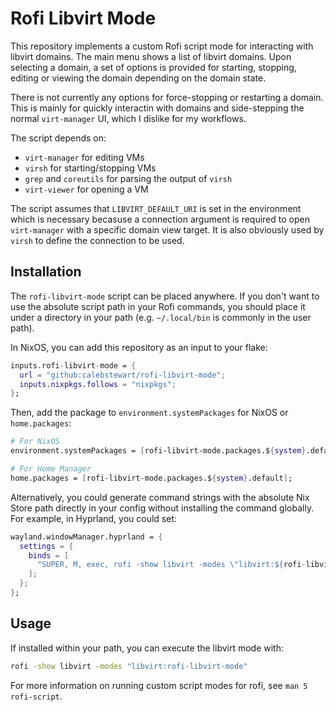 # Rofi Libvirt Mode
This repository implements a custom Rofi script mode for interacting with libvirt domains.
The main menu shows a list of libvirt domains. Upon selecting a domain, a set of options
is provided for starting, stopping, editing or viewing the domain depending on the domain
state.

There is not currently any options for force-stopping or restarting a domain. This is mainly
for quickly interactin with domains and side-stepping the normal `virt-manager` UI, which
I dislike for my workflows.

The script depends on:

* `virt-manager` for editing VMs
* `virsh` for starting/stopping VMs
* `grep` and `coreutils` for parsing the output of `virsh`
* `virt-viewer` for opening a VM

The script assumes that `LIBVIRT_DEFAULT_URI` is set in the environment which is necessary
becasuse a connection argument is required to open `virt-manager` with a specific domain
view target. It is also obviously used by `virsh` to define the connection to be used.

## Installation
The `rofi-libvirt-mode` script can be placed anywhere. If you don't want to use the
absolute script path in your Rofi commands, you should place it under a directory
in your path (e.g. `~/.local/bin` is commonly in the user path).

In NixOS, you can add this repository as an input to your flake:

```nix
inputs.rofi-libvirt-mode = {
  url = "github:calebstewart/rofi-libvirt-mode";
  inputs.nixpkgs.follows = "nixpkgs";
};
```

Then, add the package to `environment.systemPackages` for NixOS or `home.packages`:

```nix
# For NixOS
environment.systemPackages = [rofi-libvirt-mode.packages.${system}.default];

# For Home Manager
home.packages = [rofi-libvirt-mode.packages.${system}.default];
```

Alternatively, you could generate command strings with the absolute Nix Store path
directly in your config without installing the command globally. For example, in
Hyprland, you could set:

```nix
wayland.windowManager.hyprland = {
  settings = {
    binds = [
      "SUPER, M, exec, rofi -show libvirt -modes \"libvirt:${rofi-libvirt-mode.packages.${system}.default}/bin/rofi-libvirt-mode\""
    ];
  };
};
```

## Usage
If installed within your path, you can execute the libvirt mode with:

```sh
rofi -show libvirt -modes "libvirt:rofi-libvirt-mode"
```

For more information on running custom script modes for rofi, see `man 5 rofi-script`.
